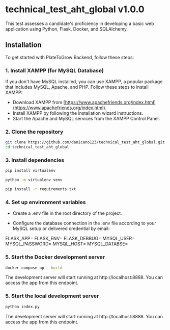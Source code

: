 # technical_test_aht_global v1.0.0

This test assesses a candidate's proficiency in developing a basic web application using Python, Flask, Docker, and SQLAlchemy.

## Installation

To get started with PlateToGrow Backend, follow these steps:

### 1. Install XAMPP (for MySQL Database)

If you don't have MySQL installed, you can use XAMPP, a popular package that includes MySQL, Apache, and PHP. Follow these steps to install XAMPP:

- Download XAMPP from [https://www.apachefriends.org/index.html](https://www.apachefriends.org/index.html).
- Install XAMPP by following the installation wizard instructions.
- Start the Apache and MySQL services from the XAMPP Control Panel.

### 2. Clone the repository

```bash
git clone https://github.com/danicano123/technical_test_aht_global.git
cd technical_test_aht_global
```

### 3. Install dependencies

```bash
pip install virtualenv
```

```bash
python -m virtualenv venv
```

```bash
pip install -r requirements.txt
```

### 4. Set up environment variables

- Create a .env file in the root directory of the project.

- Configure the database connection in the .env file according to your MySQL setup or delivered credential by email:

FLASK_APP=
FLASK_ENV=
FLASK_DEBBUG=
MYSQL_USER=
MYSQL_PASSWORD=
MYSQL_HOST=
MYSQL_DATABSE=

### 5. Start the Docker development server

```bash
docker compose up --build
```

The development server will start running at http://localhost:8888. You can access the app from this endpoint.

### 5. Start the local development server

```bash
python index.py   
```

The development server will start running at http://localhost:8888. You can access the app from this endpoint.
